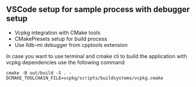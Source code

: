 ## VSCode setup for sample process with debugger setup 

- Vcpkg integration with CMake tools
- CMakePresets setup for build process 
- Use lldb-mi debugger from cpptools extension

In case you want to use terminal and cmake cli to build the application with vcpkg dependencies use the following command
```
cmake -B out/build -S . -DCMAKE_TOOLCHAIN_FILE=vcpkg/scripts/buildsystems/vcpkg.cmake
```